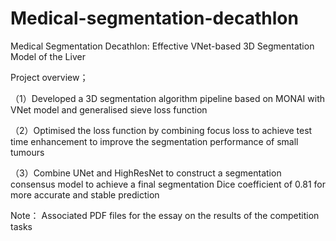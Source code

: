 # Medical-segmentation-decathlon
Medical Segmentation Decathlon: Effective VNet-based 3D Segmentation Model of the Liver

Project overview；

（1）Developed a 3D segmentation algorithm pipeline based on MONAI with VNet model and generalised sieve loss function 

（2）Optimised the loss function by combining focus loss to achieve test time enhancement to improve the segmentation performance of small tumours

（3）Combine UNet and HighResNet to construct a segmentation consensus model to achieve a final segmentation Dice coefficient of 0.81 for more accurate and stable prediction


Note： Associated PDF files for the essay on the results of the competition tasks
